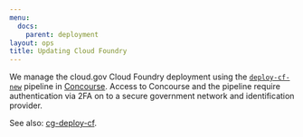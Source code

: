 ```yaml
---
menu:
  docs:
    parent: deployment
layout: ops
title: Updating Cloud Foundry
---
```


We manage the cloud.gov Cloud Foundry deployment using the [`deploy-cf-new`](https://ci.fr.cloud.gov/pipelines/deploy-cf-new) pipeline in [Concourse](https://concourse.ci).  Access to Concourse and the pipeline require authentication via 2FA on to a secure government network and identification provider.

See also: [cg-deploy-cf](https://github.com/18F/cg-deploy-cf).

